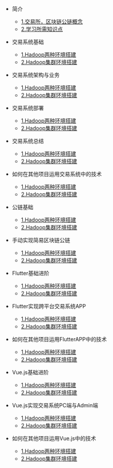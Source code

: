 * 简介
  * [1.交易所，区块链公链概念](markdown/starter/1.交易所，区块链公链概念)
  * [2.学习所需知识点](markdown/starter/2.项目所用技术)

* 交易系统基础
  * [1.Hadoop两种环境搭建](1.Hadoop两种环境搭建)
  * [2.Hadoop集群环境搭建](2.Hadoop集群环境搭建)

* 交易系统架构与业务
  * [1.Hadoop两种环境搭建](1.Hadoop两种环境搭建)
  * [2.Hadoop集群环境搭建](2.Hadoop集群环境搭建)

* 交易系统部署
  * [1.Hadoop两种环境搭建](1.Hadoop两种环境搭建)
  * [2.Hadoop集群环境搭建](2.Hadoop集群环境搭建)

* 交易系统总结
  * [1.Hadoop两种环境搭建](1.Hadoop两种环境搭建)
  * [2.Hadoop集群环境搭建](2.Hadoop集群环境搭建)

* 如何在其他项目运用交易系统中的技术
  * [1.Hadoop两种环境搭建](1.Hadoop两种环境搭建)
  * [2.Hadoop集群环境搭建](2.Hadoop集群环境搭建)





* 公链基础
  * [1.Hadoop两种环境搭建](1.Hadoop两种环境搭建)
  * [2.Hadoop集群环境搭建](2.Hadoop集群环境搭建)

* 手动实现简易区块链公链
  * [1.Hadoop两种环境搭建](1.Hadoop两种环境搭建)
  * [2.Hadoop集群环境搭建](2.Hadoop集群环境搭建)




* Flutter基础进阶
  * [1.Hadoop两种环境搭建](1.Hadoop两种环境搭建)
  * [2.Hadoop集群环境搭建](2.Hadoop集群环境搭建)

* Flutter实现跨平台交易系统APP
  * [1.Hadoop两种环境搭建](1.Hadoop两种环境搭建)
  * [2.Hadoop集群环境搭建](2.Hadoop集群环境搭建)

* 如何在其他项目运用FlutterAPP中的技术
  * [1.Hadoop两种环境搭建](1.Hadoop两种环境搭建)
  * [2.Hadoop集群环境搭建](2.Hadoop集群环境搭建)




* Vue.js基础进阶
  * [1.Hadoop两种环境搭建](1.Hadoop两种环境搭建)
  * [2.Hadoop集群环境搭建](2.Hadoop集群环境搭建)


* Vue.js实现交易系统PC端与Admin端
  * [1.Hadoop两种环境搭建](1.Hadoop两种环境搭建)
  * [2.Hadoop集群环境搭建](2.Hadoop集群环境搭建)

* 如何在其他项目运用Vue.js中的技术
  * [1.Hadoop两种环境搭建](1.Hadoop两种环境搭建)
  * [2.Hadoop集群环境搭建](2.Hadoop集群环境搭建)